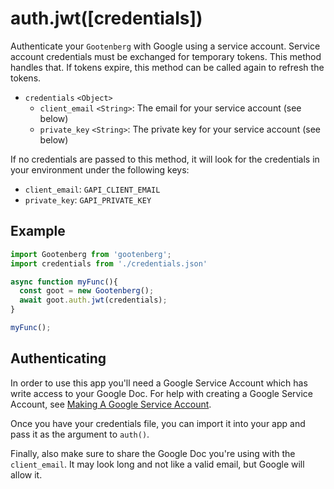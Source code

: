 # auth.jwt(\[credentials\])

Authenticate your `Gootenberg` with Google using a service account. Service account credentials must be exchanged for temporary tokens. This method handles that. If tokens expire, this method can be called again to refresh the tokens.

- `credentials` `<Object>`
  - `client_email` `<String>`: The email for your service account (see below)
  - `private_key` `<String>`: The private key for your service account (see below)

If no credentials are passed to this method, it will look for the credentials in your environment under the following keys:
- `client_email`: `GAPI_CLIENT_EMAIL`
- `private_key`: `GAPI_PRIVATE_KEY`

## Example
```javascript
import Gootenberg from 'gootenberg';
import credentials from './credentials.json'

async function myFunc(){
  const goot = new Gootenberg();
  await goot.auth.jwt(credentials);
}

myFunc();
```

## Authenticating

In order to use this app you'll need a Google Service Account which has write access to your Google Doc. For help with creating a Google Service Account, see [Making A Google Service Account](GoogleServiceAccount.md).

Once you have your credentials file, you can import it into your app and pass it as the argument to `auth()`.

Finally, also make sure to share the Google Doc you're using with the `client_email`. It may look long and not like a valid email, but Google will allow it.
